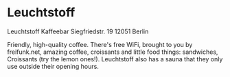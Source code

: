 # Leuchtstoff

 Leuchtstoff Kaffeebar
 Siegfriedstr. 19
 12051 Berlin

 Friendly, high-quality coffee. There's free WiFi, brought to you by freifunk.net, amazing coffee, croissants and little food things: sandwiches, Croissants (try the lemon ones!). Leuchtstoff also has a sauna that they only use outside their opening hours. 